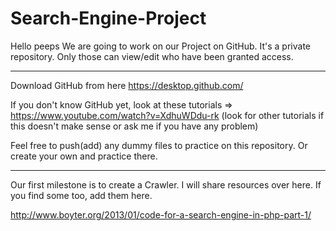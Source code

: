 # Search-Engine-Project
Hello peeps
We are going to work on our Project on GitHub. 
It's a private repository. Only those can view/edit who have been granted access.

---------------------------------------------------------------------------------------------------------------------------------------------

Download GitHub from here
https://desktop.github.com/

If you don't know GitHub yet, look at these tutorials
=> https://www.youtube.com/watch?v=XdhuWDdu-rk
(look for other tutorials if this doesn't make sense or ask me if you have any problem)

Feel free to push(add) any dummy files to practice on this repository. Or create your own and practice there.

---------------------------------------------------------------------------------------------------------------------------------------------

Our first milestone is to create a Crawler. I will share resources over here. If you find some too, add them here.

http://www.boyter.org/2013/01/code-for-a-search-engine-in-php-part-1/